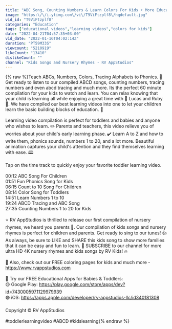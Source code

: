 ```yaml
---
title: "ABC Song, Counting Numbers & Learn Colors For Kids + More Educational Videos For Toddlers"
image: "https:\/\/i.ytimg.com\/vi\/T9ViFtzplf8\/hqdefault.jpg"
vid_id: "T9ViFtzplf8"
categories: "Education"
tags: ["educational videos","learning videos","colors for kids"]
date: "2022-04-21T04:57:35+03:00"
vid_date: "2022-01-16T04:02:14Z"
duration: "PT59M33S"
viewcount: "5210919"
likeCount: "13410"
dislikeCount: ""
channel: "Kids Songs and Nursery Rhymes - RV AppStudios"
---
```

{% raw %}Teach ABCs, Numbers, Colors, Tracing Alphabets to Phonics. 🥰 Get ready to listen to our compiled ABCD songs, counting numbers, tracing numbers and even abcd tracing and much more.  Its the perfect 60 minute compilation for your kids to watch and learn.  You can relax knowing that your child is learning all while enjoying a great time with 🦁 Lucas and Ruby 🐰. We have compiled our best learning videos into one to let your children learn the basic building blocks of education. 🌟<br /><br />Learning video compilation is perfect for toddlers and babies and anyone who wishes to learn. ✏️ Parents and teachers, this video relieve you of worries about your child's early learning phase. ✔️ Learn A to Z and how to write them, phonics sounds, numbers 1 to 20, and a lot more. Beautiful animation captures your child's attention and they find themselves learning with ease. 🕮<br /><br />Tap on the time track to quickly enjoy your favorite toddler learning video. <br /><br />00:12 ABC Song For Children<br />01:51 Fun Phonics Song for Kids<br />06:15 Count to 10 Song For Children<br />08:14 Color Song for Toddlers<br />14:51 Learn Numbers 1 to 10 <br />19:24 ABCD Tracing and ABC Song<br />27:35 Counting Numbers 1 to 20 for Kids<br /><br />⭐ RV AppStudios is thrilled to release our first compilation of nursery rhymes, we heard you parents 🙂.  Our compilation of kids songs and nursery rhymes is perfect for children and parents.  Get ready to sing to our tunes! 👍 As always, be sure to LIKE and SHARE this kids song to show more families that it can be easy and fun to learn. 🔔 SUBSCRIBE to our channel for more ultra HD 4K nursery rhymes and kids songs by RV Kids! 🔥<br /><br />📢 Also, check out our FREE coloring pages for kids and much more - <a rel="nofollow" target="blank" href="https://www.rvappstudios.com">https://www.rvappstudios.com</a><br /><br />🎯 Try our FREE Educational Apps for Babies &amp; Toddlers:<br />         🟡 Google Play: <a rel="nofollow" target="blank" href="https://play.google.com/store/apps/dev?id=7430005971129979939">https://play.google.com/store/apps/dev?id=7430005971129979939</a><br />         🟣 iOS: <a rel="nofollow" target="blank" href="https://apps.apple.com/developer/rv-appstudios-llc/id340181308">https://apps.apple.com/developer/rv-appstudios-llc/id340181308</a><br />         <br />Copyright © RV AppStudios<br /><br />#toddlerlearningvideo #ABCD #kidslearning{% endraw %}
